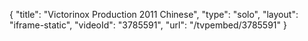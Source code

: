 {
    "title": "Victorinox Production 2011 Chinese",
    "type": "solo",
    "layout": "iframe-static",
    "videoId": "3785591",
    "url": "\/tvpembed\/3785591"
}